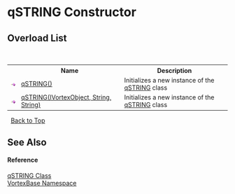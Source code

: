 # qSTRING Constructor 
 


## Overload List
&nbsp;<table><tr><th></th><th>Name</th><th>Description</th></tr><tr><td>![Public method](media/pubmethod.gif "Public method")</td><td><a href="M_VortexBase_qSTRING__ctor.md">qSTRING()</a></td><td>
Initializes a new instance of the <a href="T_VortexBase_qSTRING.md">qSTRING</a> class</td></tr><tr><td>![Public method](media/pubmethod.gif "Public method")</td><td><a href="M_VortexBase_qSTRING__ctor_1.md">qSTRING(IVortexObject, String, String)</a></td><td>
Initializes a new instance of the <a href="T_VortexBase_qSTRING.md">qSTRING</a> class</td></tr></table>&nbsp;
<a href="#qstring-constructor">Back to Top</a>

## See Also


#### Reference
<a href="T_VortexBase_qSTRING.md">qSTRING Class</a><br /><a href="N_VortexBase.md">VortexBase Namespace</a><br />